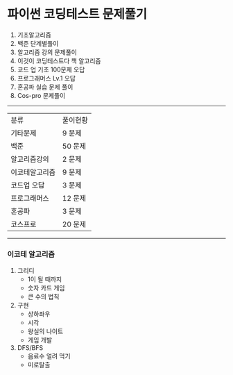 # 파이썬 코딩테스트 문제풀기
1. 기초알고리즘
2. 백준 단계별풀이
3. 알고리즘 강의 문제풀이
4. 이것이 코딩테스트다 책 알고리즘
5. 코드 업 기초 100문제 오답
6. 프로그래머스 Lv.1 오답
7. 혼공파 실습 문제 풀이
8. Cos-pro 문제풀이
---
<table>
    <tr>
        <td>분류</td>
        <td>풀이현황</td>
    </tr>
    <tr>
        <td>기타문제</td>
        <td>9 문제</td>
    </tr>
    <tr>
        <td>백준</td>
        <td>50 문제</td>
    </tr>
    <tr>
        <td>알고리즘강의</td>
        <td>2 문제</td>
    </tr>
    <tr>
        <td>이코테알고리즘</td>
        <td>9 문제</td>
    </tr>
    <tr>
        <td>코드업 오답</td>
        <td>3 문제</td>
    </tr>
    <tr>
        <td>프로그래머스</td>
        <td>12 문제</td>
    </tr>
    <tr>
        <td>혼공파</td>
        <td>3 문제</td>
    </tr>
    <tr>
        <td>코스프로</td>
        <td>20 문제</td>
    </tr>
</table>

---
### 이코테 알고리즘 
1.  그리디
    - 1이 될 때까지
    - 숫자 카드 게임
    - 큰 수의 법칙
2. 구현
    - 상하좌우
    - 시각
    - 왕실의 나이트
    - 게임 개발
3. DFS/BFS
    - 음료수 얼려 먹기
    - 미로탈출